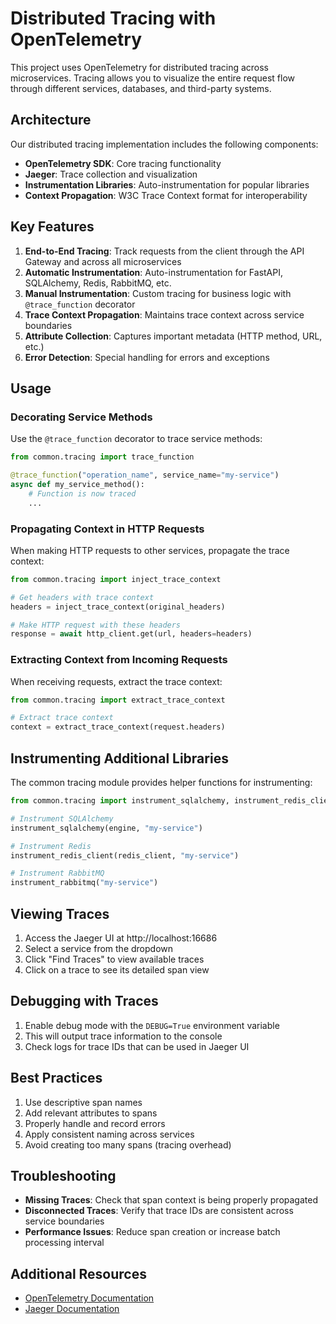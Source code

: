 # Distributed Tracing with OpenTelemetry

This project uses OpenTelemetry for distributed tracing across microservices. Tracing allows you to visualize the entire request flow through different services, databases, and third-party systems.

## Architecture

Our distributed tracing implementation includes the following components:

- **OpenTelemetry SDK**: Core tracing functionality
- **Jaeger**: Trace collection and visualization
- **Instrumentation Libraries**: Auto-instrumentation for popular libraries
- **Context Propagation**: W3C Trace Context format for interoperability

## Key Features

1. **End-to-End Tracing**: Track requests from the client through the API Gateway and across all microservices
2. **Automatic Instrumentation**: Auto-instrumentation for FastAPI, SQLAlchemy, Redis, RabbitMQ, etc.
3. **Manual Instrumentation**: Custom tracing for business logic with `@trace_function` decorator
4. **Trace Context Propagation**: Maintains trace context across service boundaries
5. **Attribute Collection**: Captures important metadata (HTTP method, URL, etc.)
6. **Error Detection**: Special handling for errors and exceptions

## Usage

### Decorating Service Methods

Use the `@trace_function` decorator to trace service methods:

```python
from common.tracing import trace_function

@trace_function("operation_name", service_name="my-service")
async def my_service_method():
    # Function is now traced
    ...
```

### Propagating Context in HTTP Requests

When making HTTP requests to other services, propagate the trace context:

```python
from common.tracing import inject_trace_context

# Get headers with trace context
headers = inject_trace_context(original_headers)

# Make HTTP request with these headers
response = await http_client.get(url, headers=headers)
```

### Extracting Context from Incoming Requests

When receiving requests, extract the trace context:

```python
from common.tracing import extract_trace_context

# Extract trace context
context = extract_trace_context(request.headers)
```

## Instrumenting Additional Libraries

The common tracing module provides helper functions for instrumenting:

```python
from common.tracing import instrument_sqlalchemy, instrument_redis_client, instrument_rabbitmq

# Instrument SQLAlchemy
instrument_sqlalchemy(engine, "my-service")

# Instrument Redis
instrument_redis_client(redis_client, "my-service")

# Instrument RabbitMQ
instrument_rabbitmq("my-service")
```

## Viewing Traces

1. Access the Jaeger UI at http://localhost:16686
2. Select a service from the dropdown
3. Click "Find Traces" to view available traces
4. Click on a trace to see its detailed span view

## Debugging with Traces

1. Enable debug mode with the `DEBUG=True` environment variable
2. This will output trace information to the console
3. Check logs for trace IDs that can be used in Jaeger UI

## Best Practices

1. Use descriptive span names
2. Add relevant attributes to spans
3. Properly handle and record errors
4. Apply consistent naming across services
5. Avoid creating too many spans (tracing overhead)

## Troubleshooting

- **Missing Traces**: Check that span context is being properly propagated
- **Disconnected Traces**: Verify that trace IDs are consistent across service boundaries
- **Performance Issues**: Reduce span creation or increase batch processing interval

## Additional Resources

- [OpenTelemetry Documentation](https://opentelemetry.io/docs/)
- [Jaeger Documentation](https://www.jaegertracing.io/docs/) 
